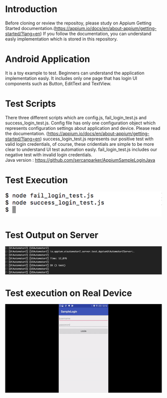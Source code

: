 # Introduction
Before cloning or review the repositoy, please study on Appium Getting Started documentation.(https://appium.io/docs/en/about-appium/getting-started/?lang=en)
If you follow the documentation, you can understand easly implementation which is stored in this repository. 

# Android Application
It is a toy example to test. Beginners can understand the application implementation easly.
It includes only one page that has login UI components such as Button, EditText and TextView.

# Test Scripts
There three different scripts which are config.js, fail_login_test.js and success_login_test.js.
Config file has only one configuration object which represents configuration settings about application and device. Please read the documentation. (https://appium.io/docs/en/about-appium/getting-started/?lang=en)
success_login_test.js represents our positive test with valid login credentials, of course, these cridentials are simple to be more clear to understand UI test automation easly.
fail_login_test.js includes our negative test with invalid login credentials. <br />
Java version : https://github.com/sercanparker/AppiumSampleLoginJava


# Test Execution
![Alt text](https://github.com/sercanparker/AppiumSampleLogin/blob/master/AppiumTestDemo/Test_Execution.png "Test Execution")
# Test Output on Server
![Alt text](https://github.com/sercanparker/AppiumSampleLogin/blob/master/AppiumTestDemo/Test_Output.png "Test Output")
# Test execution on Real Device
![](real_device_screen.gif)
